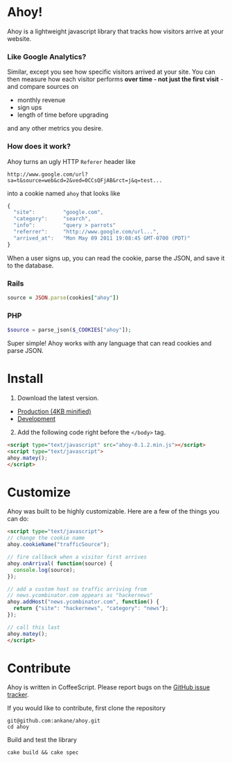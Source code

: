 # Ahoy!

Ahoy is a lightweight javascript library that tracks how visitors arrive at your website.

### Like Google Analytics?

Similar, except you see how specific visitors arrived at your site. You can then measure how each visitor performs __over time - not just the first visit__ - and compare sources on

- monthly revenue
- sign ups
- length of time before upgrading

and any other metrics you desire.

### How does it work?

Ahoy turns an ugly HTTP `Referer` header like

```
http://www.google.com/url?sa=t&source=web&cd=2&ved=0CCsQFjAB&rct=j&q=test...
```

into a cookie named `ahoy` that looks like

```javascript
{
  "site":         "google.com",
  "category":     "search",
  "info":         "query > parrots"
  "referrer":     "http://www.google.com/url...",
  "arrived_at":   "Mon May 09 2011 19:08:45 GMT-0700 (PDT)"
}
```

When a user signs up, you can read the cookie, parse the JSON, and save it to the database.

### Rails

```ruby
source = JSON.parse(cookies["ahoy"])
```

### PHP

```php
$source = parse_json($_COOKIES["ahoy"]);
```

Super simple! Ahoy works with any language that can read cookies and parse JSON.

# Install

1. Download the latest version.

  - [Production (4KB minified)](https://github.com/ankane/ahoy/raw/master/releases/ahoy-0.1.2.min.js)
  - [Development](https://github.com/ankane/ahoy/raw/master/releases/ahoy-0.1.2.js)

2. Add the following code right before the `</body>` tag.

```html
<script type="text/javascript" src="ahoy-0.1.2.min.js"></script>
<script type="text/javascript">
ahoy.matey();
</script>
```

# Customize

Ahoy was built to be highly customizable.  Here are a few of the things you can do:

```html
<script type="text/javascript">
// change the cookie name
ahoy.cookieName("trafficSource");

// fire callback when a visitor first arrives
ahoy.onArrival( function(source) {
  console.log(source);
});

// add a custom host so traffic arriving from
// news.ycombinator.com appears as "hackernews"
ahoy.addHost("news.ycombinator.com", function() {
  return {"site": "hackernews", "category": "news"};
});

// call this last
ahoy.matey();
</script>
```

# Contribute

Ahoy is written in CoffeeScript. Please report bugs on the [GitHub issue tracker](https://github.com/ankane/ahoy/issues).

If you would like to contribute, first clone the repository

```
git@github.com:ankane/ahoy.git
cd ahoy
```

Build and test the library

```
cake build && cake spec
```
